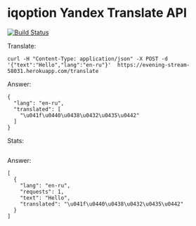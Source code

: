 # iqoption Yandex Translate API
[![Build Status](https://travis-ci.org/teddybear/iqoption.svg?branch=master)](https://travis-ci.org/teddybear/iqoption)

Translate:

```
curl -H "Content-Type: application/json" -X POST -d '{"text":"Hello","lang":"en-ru"}'  https://evening-stream-58031.herokuapp.com/translate
```
Answer:
```
{
  "lang": "en-ru",
  "translated": [
    "\u041f\u0440\u0438\u0432\u0435\u0442"
  ]
}
```

Stats:
```curl -H "Content-Type: application/json" -X POST -d '{"text":"Hello","lang":"en-ru"}'  https://evening-stream-58031.herokuapp.com/translate/stats
```
Answer:
```
[
  {
    "lang": "en-ru",
    "requests": 1,
    "text": "Hello",
    "translated": "\u041f\u0440\u0438\u0432\u0435\u0442"
  }
]
```